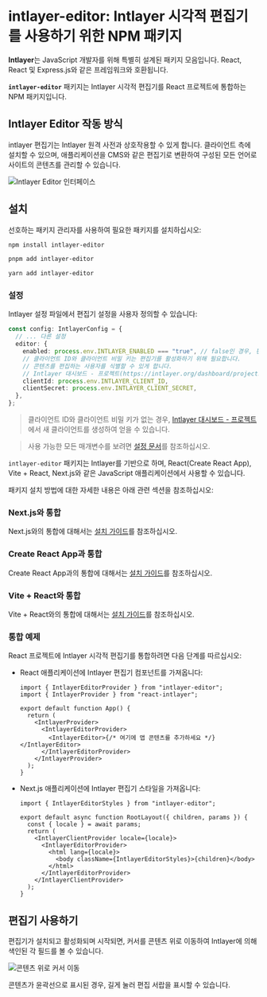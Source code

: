 # intlayer-editor: Intlayer 시각적 편집기를 사용하기 위한 NPM 패키지

**Intlayer**는 JavaScript 개발자를 위해 특별히 설계된 패키지 모음입니다. React, React 및 Express.js와 같은 프레임워크와 호환됩니다.

**`intlayer-editor`** 패키지는 Intlayer 시각적 편집기를 React 프로젝트에 통합하는 NPM 패키지입니다.

## Intlayer Editor 작동 방식

intlayer 편집기는 Intlayer 원격 사전과 상호작용할 수 있게 합니다. 클라이언트 측에 설치할 수 있으며, 애플리케이션을 CMS와 같은 편집기로 변환하여 구성된 모든 언어로 사이트의 콘텐츠를 관리할 수 있습니다.

![Intlayer Editor 인터페이스](https://github.com/aymericzip/intlayer/blob/main/docs/assets/intlayer_editor_ui.png)

## 설치

선호하는 패키지 관리자를 사용하여 필요한 패키지를 설치하십시오:

```bash packageManager="npm"
npm install intlayer-editor
```

```bash packageManager="pnpm"
pnpm add intlayer-editor
```

```bash packageManager="yarn"
yarn add intlayer-editor
```

### 설정

Intlayer 설정 파일에서 편집기 설정을 사용자 정의할 수 있습니다:

```typescript
const config: IntlayerConfig = {
  // ... 다른 설정
  editor: {
    enabled: process.env.INTLAYER_ENABLED === "true", // false인 경우, 편집기는 비활성화되며 접근할 수 없습니다.
    // 클라이언트 ID와 클라이언트 비밀 키는 편집기를 활성화하기 위해 필요합니다.
    // 콘텐츠를 편집하는 사용자를 식별할 수 있게 합니다.
    // Intlayer 대시보드 - 프로젝트(https://intlayer.org/dashboard/projects)에서 새 클라이언트를 생성하여 얻을 수 있습니다.
    clientId: process.env.INTLAYER_CLIENT_ID,
    clientSecret: process.env.INTLAYER_CLIENT_SECRET,
  },
};
```

> 클라이언트 ID와 클라이언트 비밀 키가 없는 경우, [Intlayer 대시보드 - 프로젝트](https://intlayer.org/dashboard/projects)에서 새 클라이언트를 생성하여 얻을 수 있습니다.

> 사용 가능한 모든 매개변수를 보려면 [설정 문서](https://github.com/aymericzip/intlayer/blob/main/docs/ko/configuration.md)를 참조하십시오.

`intlayer-editor` 패키지는 Intlayer를 기반으로 하며, React(Create React App), Vite + React, Next.js와 같은 JavaScript 애플리케이션에서 사용할 수 있습니다.

패키지 설치 방법에 대한 자세한 내용은 아래 관련 섹션을 참조하십시오:

### Next.js와 통합

Next.js와의 통합에 대해서는 [설치 가이드](https://github.com/aymericzip/intlayer/blob/main/docs/ko/intlayer_with_nextjs_15.md)를 참조하십시오.

### Create React App과 통합

Create React App과의 통합에 대해서는 [설치 가이드](https://github.com/aymericzip/intlayer/blob/main/docs/ko/intlayer_with_create_react_app.md)를 참조하십시오.

### Vite + React와 통합

Vite + React와의 통합에 대해서는 [설치 가이드](https://github.com/aymericzip/intlayer/blob/main/docs/ko/intlayer_with_vite+react.md)를 참조하십시오.

### 통합 예제

React 프로젝트에 Intlayer 시각적 편집기를 통합하려면 다음 단계를 따르십시오:

- React 애플리케이션에 Intlayer 편집기 컴포넌트를 가져옵니다:

  ```tsx fileName="src/App.jsx"
  import { IntlayerEditorProvider } from "intlayer-editor";
  import { IntlayerProvider } from "react-intlayer";

  export default function App() {
    return (
      <IntlayerProvider>
        <IntlayerEditorProvider>
          <IntlayerEditor>{/* 여기에 앱 콘텐츠를 추가하세요 */}</IntlayerEditor>
        </IntlayerEditorProvider>
      </IntlayerProvider>
    );
  }
  ```

- Next.js 애플리케이션에 Intlayer 편집기 스타일을 가져옵니다:

  ```tsx fileName="src/app/[locale]/layout.jsx"
  import { IntlayerEditorStyles } from "intlayer-editor";

  export default async function RootLayout({ children, params }) {
    const { locale } = await params;
    return (
      <IntlayerClientProvider locale={locale}>
        <IntlayerEditorProvider>
          <html lang={locale}>
            <body className={IntlayerEditorStyles}>{children}</body>
          </html>
        </IntlayerEditorProvider>
      </IntlayerClientProvider>
    );
  }
  ```

## 편집기 사용하기

편집기가 설치되고 활성화되며 시작되면, 커서를 콘텐츠 위로 이동하여 Intlayer에 의해 색인된 각 필드를 볼 수 있습니다.

![콘텐츠 위로 커서 이동](https://github.com/aymericzip/intlayer/blob/main/docs/assets/intlayer_editor_hover_content.png)

콘텐츠가 윤곽선으로 표시된 경우, 길게 눌러 편집 서랍을 표시할 수 있습니다.
